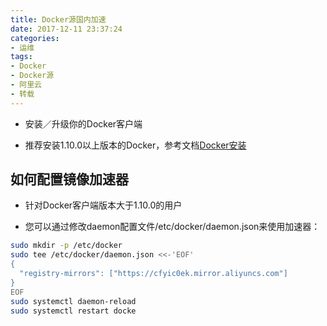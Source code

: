 ```yaml
---
title: Docker源国内加速
date: 2017-12-11 23:37:24
categories:
- 运维
tags:
- Docker
- Docker源
- 阿里云
- 转载
---
```


- 安装／升级你的Docker客户端

- 推荐安装1.10.0以上版本的Docker，参考文档[Docker安装](/2017/12/11/Docker%E5%AE%89%E8%A3%85/)

## 如何配置镜像加速器

- 针对Docker客户端版本大于1.10.0的用户

<!--more-->

- 您可以通过修改daemon配置文件/etc/docker/daemon.json来使用加速器：

```sh
sudo mkdir -p /etc/docker
sudo tee /etc/docker/daemon.json <<-'EOF'
{
  "registry-mirrors": ["https://cfyic0ek.mirror.aliyuncs.com"]
}
EOF
sudo systemctl daemon-reload
sudo systemctl restart docke
```